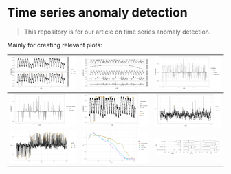 # Time series anomaly detection

> This repository is for our article on time series anomaly detection.

Mainly for creating relevant plots:

| ![](images/1.png) | ![](images/2.png) | ![](images/3.png) |
|-------------------|-------------------|-------------------|
| ![](images/4.png) | ![](images/5.png) | ![](images/6.png) |
| ![](images/7.png) | ![](images/8.png) | ![](images/9.png) |
